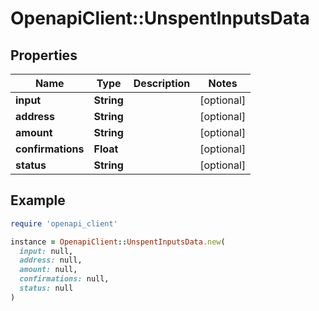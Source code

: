 # OpenapiClient::UnspentInputsData

## Properties

| Name | Type | Description | Notes |
| ---- | ---- | ----------- | ----- |
| **input** | **String** |  | [optional] |
| **address** | **String** |  | [optional] |
| **amount** | **String** |  | [optional] |
| **confirmations** | **Float** |  | [optional] |
| **status** | **String** |  | [optional] |

## Example

```ruby
require 'openapi_client'

instance = OpenapiClient::UnspentInputsData.new(
  input: null,
  address: null,
  amount: null,
  confirmations: null,
  status: null
)
```

